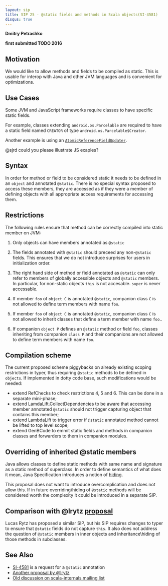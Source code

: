 ```yaml
---
layout: sip
title: SIP 25 - @static fields and methods in Scala objects(SI-4581)
disqus: true
---
```


__Dmitry Petrashko__

__first submitted TODO 2016__

## Motivation ##

We would like to allow methods and fields to be compiled as static. This is usable for interop with Java and other JVM languages and is convenient for optimizations.

## Use Cases

Some JVM and JavaScript frameworks require classes to have specific static fields.

For example, classes extending `android.os.Parcelable` are required to have a static field named `CREATOR` of type `android.os.Parcelable$Creator`.

Another example is using an [`AtomicReferenceFieldUpdater`](http://docs.oracle.com/javase/7/docs/api/java/util/concurrent/atomic/AtomicReferenceFieldUpdater.html).

@sjrd could you please illustrate JS exaples?

## Syntax ##
In order for method or field to be considered static it needs to be defined in an `object` and annotated `@static`.
There is no special syntax proposed to access these members, they are accessed as if they were a member of defining objects with all appropriate access requirements for accessing them.

## Restrictions ##

The following rules ensure that method can be correctly compiled into static member on JVM:

1. Only objects can have members annotated as `@static`

2. The fields annotated with `@static` should preceed any non-`@static` fields. This ensures that we do not introduce surprises for users in initialization order.

3. The right hand side of method or field annotated as `@static` can only refer to members of globally accessible objects and `@static` members. In particular, for non-static objects `this` is not accesable. `super` is never accessable.

4. If member `foo` of `object C` is annotated `@static`, companion class `C` is not allowed to define term members with name `foo`. 

5. If member `foo` of `object C` is annotated `@static`, companion class `C` is not allowed to inherit classes that define a term member with name `foo`..

6. If companion `object P` defines an `@static` method or field `foo`, classes inheriting from companion `class P` and their companions are not allowed to define term members with name `foo`.

## Compilation scheme ##
The current proposed scheme piggybacks on already existing scoping restrictions in typer, thus requiring `@static` methods to be defined in `objects`.
If implemented in dotty code base, such modifications would be needed:
 - extend RefChecks to check restrictions 4, 5 and 6. This can be done in a separate mini-phase;
 - extend LamdaLift.CollectDependencies to be aware that accessing member annotated `@static` should not trigger capturing object that contains this member;
 - extend LambdaLift to trigger error if `@static` annotated method cannot be lifted to top level scope;
 - extend GenBCode to emmit static fields and methods in companion classes and forwarders to them in companion modules.

## Overriding of inherited @static members ##
Java allows classes to define static methods with same name and signature as a static method of superclass. In order to define semantics of what does it mean,
Java Specification introduces a notion of [hiding](http://docs.oracle.com/javase/specs/jls/se8/html/jls-8.html#jls-8.4.8.2).

This proposal does not want to introduce overcomplication and does not allow this. If in future overriding\hiding of `@static` methods will be considered worth the complexity
it could be introduced in a separate SIP.

## Comparison with @lrytz [proposal](https://gist.github.com/lrytz/80f3141de8240f9629da) ##
Lucas Rytz has proposed a similar SIP, but his SIP requires changes to typer to ensure that `@static` fields do not capture `this`. 
It also does not address the question of `@static` members in inner objects and inheritance\hiding of those methods in subclasses.

## See Also ##
 * [SI-4581](https://issues.scala-lang.org/browse/SI-4581) is a request for a `@static` annotation
 * [Another proposal by @lrytz](https://gist.github.com/lrytz/80f3141de8240f9629da)
 * [Old discussion on scala-internals mailing list](https://groups.google.com/forum/#!searchin/scala-internals/static/scala-internals/vOps4k8CADY/Dq1I3Ysvao0J)
